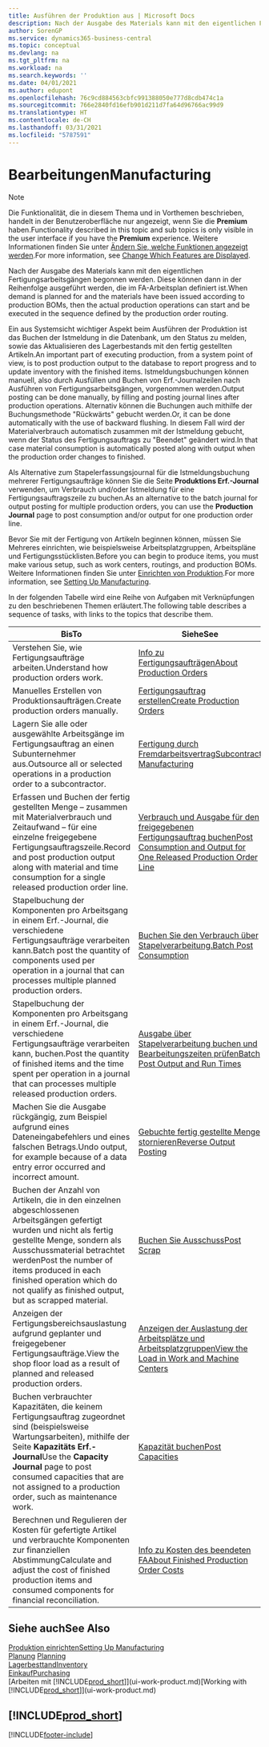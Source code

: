 ```yaml
---
title: Ausführen der Produktion aus | Microsoft Docs
description: Nach der Ausgabe des Materials kann mit den eigentlichen Fertigungsarbeitsgängen begonnen werden. Diese können dann in der Reihenfolge ausgeführt werden, die im FA-Arbeitsplan definiert ist.
author: SorenGP
ms.service: dynamics365-business-central
ms.topic: conceptual
ms.devlang: na
ms.tgt_pltfrm: na
ms.workload: na
ms.search.keywords: ''
ms.date: 04/01/2021
ms.author: edupont
ms.openlocfilehash: 76c9cd884563cbfc991388050e777d8cdb474c1a
ms.sourcegitcommit: 766e2840fd16efb901d211d7fa64d96766ac99d9
ms.translationtype: HT
ms.contentlocale: de-CH
ms.lasthandoff: 03/31/2021
ms.locfileid: "5787591"
---
```

# <a name="manufacturing"></a><span data-ttu-id="d7d1a-103">Bearbeitungen</span><span class="sxs-lookup"><span data-stu-id="d7d1a-103">Manufacturing</span></span>
> [!NOTE]
> <span data-ttu-id="d7d1a-104">Die Funktionalität, die in diesem Thema und in Vorthemen beschrieben, handelt in der Benutzeroberfläche nur angezeigt, wenn Sie die **Premium** haben.</span><span class="sxs-lookup"><span data-stu-id="d7d1a-104">Functionality described in this topic and sub topics is only visible in the user interface if you have the **Premium** experience.</span></span> <span data-ttu-id="d7d1a-105">Weitere Informationen finden Sie unter [Ändern Sie, welche Funktionen angezeigt werden](ui-experiences.md).</span><span class="sxs-lookup"><span data-stu-id="d7d1a-105">For more information, see [Change Which Features are Displayed](ui-experiences.md).</span></span>

<span data-ttu-id="d7d1a-106">Nach der Ausgabe des Materials kann mit den eigentlichen Fertigungsarbeitsgängen begonnen werden. Diese können dann in der Reihenfolge ausgeführt werden, die im FA-Arbeitsplan definiert ist.</span><span class="sxs-lookup"><span data-stu-id="d7d1a-106">When demand is planned for and the materials have been issued according to production BOMs, then the actual production operations can start and be executed in the sequence defined by the production order routing.</span></span>  

<span data-ttu-id="d7d1a-107">Ein aus Systemsicht wichtiger Aspekt beim Ausführen der Produktion ist das Buchen der Istmeldung in die Datenbank, um den Status zu melden, sowie das Aktualisieren des Lagerbestands mit den fertig gestellten Artikeln.</span><span class="sxs-lookup"><span data-stu-id="d7d1a-107">An important part of executing production, from a system point of view, is to post production output to the database to report progress and to update inventory with the finished items.</span></span> <span data-ttu-id="d7d1a-108">Istmeldungsbuchungen können manuell, also durch Ausfüllen und Buchen von Erf.-Journalzeilen nach Ausführen von Fertigungsarbeitsgängen, vorgenommen werden.</span><span class="sxs-lookup"><span data-stu-id="d7d1a-108">Output posting can be done manually, by filling and posting journal lines after production operations.</span></span> <span data-ttu-id="d7d1a-109">Alternativ können die Buchungen auch mithilfe der Buchungsmethode "Rückwärts" gebucht werden.</span><span class="sxs-lookup"><span data-stu-id="d7d1a-109">Or, it can be done automatically with the use of backward flushing.</span></span> <span data-ttu-id="d7d1a-110">In diesem Fall wird der Materialverbrauch automatisch zusammen mit der Istmeldung gebucht, wenn der Status des Fertigungsauftrags zu "Beendet" geändert wird.</span><span class="sxs-lookup"><span data-stu-id="d7d1a-110">In that case material consumption is automatically posted along with output when the production order changes to finished.</span></span>  

<span data-ttu-id="d7d1a-111">Als Alternative zum Stapelerfassungsjournal für die Istmeldungsbuchung mehrerer Fertigungsaufträge können Sie die Seite **Produktions Erf.-Journal** verwenden, um Verbrauch und/oder Istmeldung für eine Fertigungsauftragszeile zu buchen.</span><span class="sxs-lookup"><span data-stu-id="d7d1a-111">As an alternative to the batch journal for output posting for multiple production orders, you can use the **Production Journal** page to post consumption and/or output for one production order line.</span></span>

<span data-ttu-id="d7d1a-112">Bevor Sie mit der Fertigung von Artikeln beginnen können, müssen Sie Mehreres einrichten, wie beispielsweise Arbeitsplatzgruppen, Arbeitspläne und Fertigungsstücklisten.</span><span class="sxs-lookup"><span data-stu-id="d7d1a-112">Before you can begin to produce items, you must make various setup, such as work centers, routings, and production BOMs.</span></span> <span data-ttu-id="d7d1a-113">Weitere Informationen finden Sie unter [Einrichten von Produktion](production-configure-production-processes.md).</span><span class="sxs-lookup"><span data-stu-id="d7d1a-113">For more information, see [Setting Up Manufacturing](production-configure-production-processes.md).</span></span>

<span data-ttu-id="d7d1a-114">In der folgenden Tabelle wird eine Reihe von Aufgaben mit Verknüpfungen zu den beschriebenen Themen erläutert.</span><span class="sxs-lookup"><span data-stu-id="d7d1a-114">The following table describes a sequence of tasks, with links to the topics that describe them.</span></span>   

|<span data-ttu-id="d7d1a-115">**Bis**</span><span class="sxs-lookup"><span data-stu-id="d7d1a-115">**To**</span></span>|<span data-ttu-id="d7d1a-116">**Siehe**</span><span class="sxs-lookup"><span data-stu-id="d7d1a-116">**See**</span></span>|  
|------------|-------------|  
|<span data-ttu-id="d7d1a-117">Verstehen Sie, wie Fertigungsaufträge arbeiten.</span><span class="sxs-lookup"><span data-stu-id="d7d1a-117">Understand how production orders work.</span></span>|[<span data-ttu-id="d7d1a-118">Info zu Fertigungsaufträgen</span><span class="sxs-lookup"><span data-stu-id="d7d1a-118">About Production Orders</span></span>](production-about-production-orders.md)|
|<span data-ttu-id="d7d1a-119">Manuelles Erstellen von Produktionsaufträgen.</span><span class="sxs-lookup"><span data-stu-id="d7d1a-119">Create production orders manually.</span></span>|[<span data-ttu-id="d7d1a-120">Fertigungsauftrag erstellen</span><span class="sxs-lookup"><span data-stu-id="d7d1a-120">Create Production Orders</span></span>](production-how-to-create-production-orders.md)|
|<span data-ttu-id="d7d1a-121">Lagern Sie alle oder ausgewählte Arbeitsgänge im Fertigungsauftrag an einen Subunternehmer aus.</span><span class="sxs-lookup"><span data-stu-id="d7d1a-121">Outsource all or selected operations in a production order to a subcontractor.</span></span>|[<span data-ttu-id="d7d1a-122">Fertigung durch Fremdarbeitsvertrag</span><span class="sxs-lookup"><span data-stu-id="d7d1a-122">Subcontract Manufacturing</span></span>](production-how-to-subcontract-manufacturing.md)|
|<span data-ttu-id="d7d1a-123">Erfassen und Buchen der fertig gestellten Menge – zusammen mit Materialverbrauch und Zeitaufwand – für eine einzelne freigegebene Fertigungsauftragszeile.</span><span class="sxs-lookup"><span data-stu-id="d7d1a-123">Record and post production output along with material and time consumption for a single released production order line.</span></span>|[<span data-ttu-id="d7d1a-124">Verbrauch und Ausgabe für den freigegebenen Fertigungsauftrag buchen</span><span class="sxs-lookup"><span data-stu-id="d7d1a-124">Post Consumption and Output for One Released Production Order Line</span></span>](production-how-to-register-consumption-and-output.md)|  
|<span data-ttu-id="d7d1a-125">Stapelbuchung der Komponenten pro Arbeitsgang in einem Erf.-Journal, die verschiedene Fertigungsaufträge verarbeiten kann.</span><span class="sxs-lookup"><span data-stu-id="d7d1a-125">Batch post the quantity of components used per operation in a journal that can processes multiple planned production orders.</span></span>|[<span data-ttu-id="d7d1a-126">Buchen Sie den Verbrauch über Stapelverarbeitung.</span><span class="sxs-lookup"><span data-stu-id="d7d1a-126">Batch Post Consumption</span></span>](production-how-to-post-consumption.md)|
|<span data-ttu-id="d7d1a-127">Stapelbuchung der Komponenten pro Arbeitsgang in einem Erf.-Journal, die verschiedene Fertigungsaufträge verarbeiten kann, buchen.</span><span class="sxs-lookup"><span data-stu-id="d7d1a-127">Post the quantity of finished items and the time spent per operation in a journal that can processes multiple released production orders.</span></span>|[<span data-ttu-id="d7d1a-128">Ausgabe über Stapelverarbeitung buchen und Bearbeitungszeiten prüfen</span><span class="sxs-lookup"><span data-stu-id="d7d1a-128">Batch Post Output and Run Times</span></span>](production-how-to-post-output-quantity.md)|
|<span data-ttu-id="d7d1a-129">Machen Sie die Ausgabe rückgängig, zum Beispiel aufgrund eines Dateneingabefehlers und eines falschen Betrags.</span><span class="sxs-lookup"><span data-stu-id="d7d1a-129">Undo output, for example because of a data entry error occurred and incorrect amount.</span></span>  |[<span data-ttu-id="d7d1a-130">Gebuchte fertig gestellte Menge stornieren</span><span class="sxs-lookup"><span data-stu-id="d7d1a-130">Reverse Output Posting</span></span>](production-how-to-reverse-output-posting.md)|  
|<span data-ttu-id="d7d1a-131">Buchen der Anzahl von Artikeln, die in den einzelnen abgeschlossenen Arbeitsgängen gefertigt wurden und nicht als fertig gestellte Menge, sondern als Ausschussmaterial betrachtet werden</span><span class="sxs-lookup"><span data-stu-id="d7d1a-131">Post the number of items produced in each finished operation which do not qualify as finished output, but as scrapped material.</span></span>|[<span data-ttu-id="d7d1a-132">Buchen Sie Ausschuss</span><span class="sxs-lookup"><span data-stu-id="d7d1a-132">Post Scrap</span></span>](production-how-to-post-scrap.md)|
|<span data-ttu-id="d7d1a-133">Anzeigen der Fertigungsbereichsauslastung aufgrund geplanter und freigegebener Fertigungsaufträge.</span><span class="sxs-lookup"><span data-stu-id="d7d1a-133">View the shop floor load as a result of planned and released production orders.</span></span>|[<span data-ttu-id="d7d1a-134">Anzeigen der Auslastung der Arbeitsplätze und Arbeitsplatzgruppen</span><span class="sxs-lookup"><span data-stu-id="d7d1a-134">View the Load in Work and Machine Centers</span></span>](production-how-to-view-the-load-on-work-centers.md)|      
|<span data-ttu-id="d7d1a-135">Buchen verbrauchter Kapazitäten, die keinem Fertigungsauftrag zugeordnet sind (beispielsweise Wartungsarbeiten), mithilfe der Seite **Kapazitäts Erf.-Journal**</span><span class="sxs-lookup"><span data-stu-id="d7d1a-135">Use the **Capacity Journal** page to post consumed capacities that are not assigned to a production order, such as maintenance work.</span></span>|[<span data-ttu-id="d7d1a-136">Kapazität buchen</span><span class="sxs-lookup"><span data-stu-id="d7d1a-136">Post Capacities</span></span>](production-how-to-post-capacities.md)|  
|<span data-ttu-id="d7d1a-137">Berechnen und Regulieren der Kosten für gefertigte Artikel und verbrauchte Komponenten zur finanziellen Abstimmung</span><span class="sxs-lookup"><span data-stu-id="d7d1a-137">Calculate and adjust the cost of finished production items and consumed components for financial reconciliation.</span></span>|[<span data-ttu-id="d7d1a-138">Info zu Kosten des beendeten FA</span><span class="sxs-lookup"><span data-stu-id="d7d1a-138">About Finished Production Order Costs</span></span>](finance-about-finished-production-order-costs.md)|  

## <a name="see-also"></a><span data-ttu-id="d7d1a-139">Siehe auch</span><span class="sxs-lookup"><span data-stu-id="d7d1a-139">See Also</span></span>  
[<span data-ttu-id="d7d1a-140">Produktion einrichten</span><span class="sxs-lookup"><span data-stu-id="d7d1a-140">Setting Up Manufacturing</span></span>](production-configure-production-processes.md)  
<span data-ttu-id="d7d1a-141">[Planung](production-planning.md)    </span><span class="sxs-lookup"><span data-stu-id="d7d1a-141">[Planning](production-planning.md)    </span></span>  
[<span data-ttu-id="d7d1a-142">Lagerbesttand</span><span class="sxs-lookup"><span data-stu-id="d7d1a-142">Inventory</span></span>](inventory-manage-inventory.md)  
[<span data-ttu-id="d7d1a-143">Einkauf</span><span class="sxs-lookup"><span data-stu-id="d7d1a-143">Purchasing</span></span>](purchasing-manage-purchasing.md)  
<span data-ttu-id="d7d1a-144">[Arbeiten mit [!INCLUDE[prod_short](includes/prod_short.md)]](ui-work-product.md)</span><span class="sxs-lookup"><span data-stu-id="d7d1a-144">[Working with [!INCLUDE[prod_short](includes/prod_short.md)]](ui-work-product.md)</span></span>

## [!INCLUDE[prod_short](includes/free_trial_md.md)]  


[!INCLUDE[footer-include](includes/footer-banner.md)]